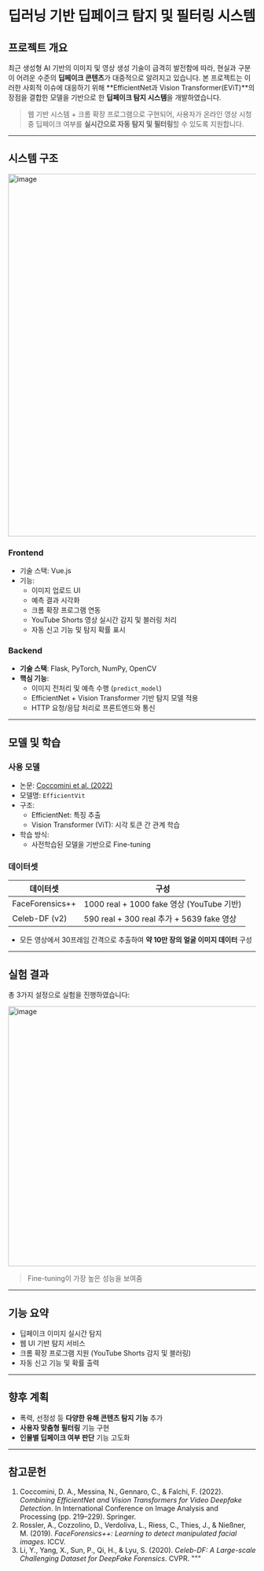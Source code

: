 # 딥러닝 기반 딥페이크 탐지 및 필터링 시스템

## 프로젝트 개요

최근 생성형 AI 기반의 이미지 및 영상 생성 기술이 급격히 발전함에 따라, 현실과 구분이 어려운 수준의 **딥페이크 콘텐츠**가 대중적으로 알려지고 있습니다. 본 프로젝트는 이러한 사회적 이슈에 대응하기 위해 **EfficientNet과 Vision Transformer(EViT)**의 장점을 결합한 모델을 기반으로 한 **딥페이크 탐지 시스템**을 개발하였습니다.

> 웹 기반 시스템 + 크롬 확장 프로그램으로 구현되어, 사용자가 온라인 영상 시청 중 딥페이크 여부를 **실시간으로 자동 탐지 및 필터링**할 수 있도록 지원합니다.

---

## 시스템 구조

<img width="738" alt="image" src="https://github.com/user-attachments/assets/af1a3696-1ecb-462a-8335-8e5262a02325" />


### Frontend

- 기술 스택: Vue.js
- 기능:
  - 이미지 업로드 UI
  - 예측 결과 시각화
  - 크롬 확장 프로그램 연동
  - YouTube Shorts 영상 실시간 감지 및 블러링 처리
  - 자동 신고 기능 및 탐지 확률 표시

### Backend

- **기술 스택**: Flask, PyTorch, NumPy, OpenCV
- **핵심 기능**:
  - 이미지 전처리 및 예측 수행 (`predict_model`)
  - EfficientNet + Vision Transformer 기반 탐지 모델 적용
  - HTTP 요청/응답 처리로 프론트엔드와 통신

---

## 모델 및 학습

### 사용 모델

- 논문: [Coccomini et al. (2022)](https://link.springer.com/chapter/10.1007/978-3-031-06433-3_20)
- 모델명: `EfficientVit`
- 구조:
  - EfficientNet: 특징 추출
  - Vision Transformer (ViT): 시각 토큰 간 관계 학습
- 학습 방식:
  - 사전학습된 모델을 기반으로 Fine-tuning

### 데이터셋

| 데이터셋         | 구성                                                |
|------------------|-----------------------------------------------------|
| FaceForensics++  | 1000 real + 1000 fake 영상 (YouTube 기반)          |
| Celeb-DF (v2)    | 590 real + 300 real 추가 + 5639 fake 영상           |


- 모든 영상에서 30프레임 간격으로 추출하여 **약 10만 장의 얼굴 이미지 데이터** 구성

---

## 실험 결과

총 3가지 설정으로 실험을 진행하였습니다:


<img width="529" alt="image" src="https://github.com/user-attachments/assets/d2c6ca3d-3aa7-4e85-857c-6555f8b15bb3" />



> Fine-tuning이 가장 높은 성능을 보여줌

---

## 기능 요약

- 딥페이크 이미지 실시간 탐지
- 웹 UI 기반 탐지 서비스
- 크롬 확장 프로그램 지원 (YouTube Shorts 감지 및 블러링)
- 자동 신고 기능 및 확률 출력

---

## 향후 계획

- 폭력, 선정성 등 **다양한 유해 콘텐츠 탐지 기능** 추가
- **사용자 맞춤형 필터링** 기능 구현
- **인물별 딥페이크 여부 판단** 기능 고도화

---

## 참고문헌

1. Coccomini, D. A., Messina, N., Gennaro, C., & Falchi, F. (2022). *Combining EfficientNet and Vision Transformers for Video Deepfake Detection*. In International Conference on Image Analysis and Processing (pp. 219–229). Springer.
2. Rossler, A., Cozzolino, D., Verdoliva, L., Riess, C., Thies, J., & Nießner, M. (2019). *FaceForensics++: Learning to detect manipulated facial images*. ICCV.
3. Li, Y., Yang, X., Sun, P., Qi, H., & Lyu, S. (2020). *Celeb-DF: A Large-scale Challenging Dataset for DeepFake Forensics*. CVPR.
"""
